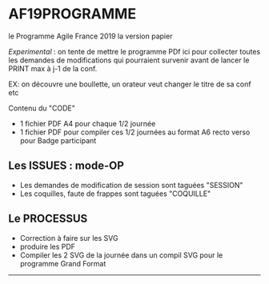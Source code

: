 # AF19PROGRAMME
le Programme Agile France 2019 la version papier

*Experimental* : on tente de mettre le programme PDf ici pour collecter toutes les demandes de modifications qui pourraient survenir avant de lancer le PRINT max à j-1 de la conf.

EX: on découvre une boullette, un orateur veut changer le titre de sa conf etc

Contenu du "CODE" 
* 1 fichier PDF A4 pour chaque 1/2 journée
* 1 fichier PDF pour compiler ces 1/2 journées au format A6 recto verso pour Badge participant 

## Les ISSUES : mode-OP
* Les demandes de modification de session sont taguées "SESSION"
* Les coquilles, faute de frappes sont taguées "COQUILLE"

## Le PROCESSUS
* Correction à faire sur les SVG
* produire les PDF
* Compiler les 2 SVG de la journée dans un compil SVG pour le programme Grand Format

---------------------------

